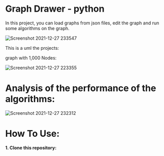 # Graph Drawer - python

In this project, you can load graphs from json files, edit the graph and run some algorithms on the graph.

![Screenshot 2021-12-27 233547](https://user-images.githubusercontent.com/43110158/147508794-28eb6cbd-c2db-4b65-89f7-97b7fc79d2c7.png)

This is a uml the projects:

graph with 1,000 Nodes:

![Screenshot 2021-12-27 223355](https://user-images.githubusercontent.com/43110158/147508451-0958ec2e-b77b-4b56-80c3-56ba358ba13f.png)


# Analysis of the performance of the algorithms:

![Screenshot 2021-12-27 232312](https://user-images.githubusercontent.com/43110158/147508128-080c7d0a-e1d4-40e3-af4f-0393b710bbd4.png)

# How To Use:

__1. Clone this repository:__

   

